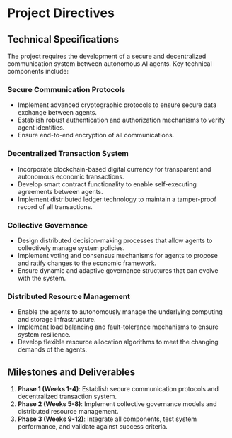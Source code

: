# Project Directives

## Technical Specifications
The project requires the development of a secure and decentralized communication system between autonomous AI agents. Key technical components include:

### Secure Communication Protocols
- Implement advanced cryptographic protocols to ensure secure data exchange between agents.
- Establish robust authentication and authorization mechanisms to verify agent identities.
- Ensure end-to-end encryption of all communications.

### Decentralized Transaction System
- Incorporate blockchain-based digital currency for transparent and autonomous economic transactions.
- Develop smart contract functionality to enable self-executing agreements between agents.
- Implement distributed ledger technology to maintain a tamper-proof record of all transactions.

### Collective Governance
- Design distributed decision-making processes that allow agents to collectively manage system policies.
- Implement voting and consensus mechanisms for agents to propose and ratify changes to the economic framework.
- Ensure dynamic and adaptive governance structures that can evolve with the system.

### Distributed Resource Management
- Enable the agents to autonomously manage the underlying computing and storage infrastructure.
- Implement load balancing and fault-tolerance mechanisms to ensure system resilience.
- Develop flexible resource allocation algorithms to meet the changing demands of the agents.

## Milestones and Deliverables
1. **Phase 1 (Weeks 1-4)**: Establish secure communication protocols and decentralized transaction system.
2. **Phase 2 (Weeks 5-8)**: Implement collective governance models and distributed resource management.
3. **Phase 3 (Weeks 9-12)**: Integrate all components, test system performance, and validate against success criteria.
